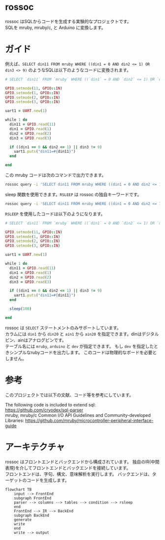 
# rossoc
rossoc はSQLからコードを生成する実験的なプロジェクトです。  
SQLを mruby, mruby/c, と Arduino に変換します。 

# ガイド
例えば、`SELECT din11 FROM mruby WHERE ((din1 = 0 AND din2 <= 1) OR din3 <> 9)` のようなSQLは以下のようなコードに変換されます。  

```ruby
# SELECT `din11` FROM `mruby` WHERE ((`din1` = 0 AND `din2` <= 1) OR `din3` <> 9)

GPIO.setmode(11, GPIO::IN)
GPIO.setmode(1, GPIO::IN)
GPIO.setmode(2, GPIO::IN)
GPIO.setmode(3, GPIO::IN)

uart1 = UART.new(1)

while 1 do
  din11 = GPIO.read(11)
  din1 = GPIO.read(1)
  din2 = GPIO.read(2)
  din3 = GPIO.read(3)

  if ((din1 == 0 && din2 <= 1) || din3 != 9)
    uart1.puts("din11=#{din11}")
  end

end
```

この mruby コードは次のコマンドで出力できます。  

```bash
rossoc query -i 'SELECT din11 FROM mruby WHERE ((din1 = 0 AND din2 <= 1) OR din3 <> 9)' -o test.rb
```

sleep 関数を使用できます。`RSLEEP` は rossoc の独自キーワードです。

```bash
rossoc query -i 'SELECT din11 FROM mruby WHERE ((din1 = 0 AND din2 <= 1) OR din3 <> 9) RSLEEP 100' -o test.rb
```

`RSLEEP` を使用したコードは以下のようになります。

```ruby
# SELECT `din11` FROM `mruby` WHERE ((`din1` = 0 AND `din2` <= 1) OR `din3` <> 9) RSLEEP 100

GPIO.setmode(11, GPIO::IN)
GPIO.setmode(1, GPIO::IN)
GPIO.setmode(2, GPIO::IN)
GPIO.setmode(3, GPIO::IN)

uart1 = UART.new(1)

while 1 do
  din11 = GPIO.read(11)
  din1 = GPIO.read(1)
  din2 = GPIO.read(2)
  din3 = GPIO.read(3)

  if ((din1 == 0 && din2 <= 1) || din3 != 9)
    uart1.puts("din11=#{din11}")
  end

  sleep(100)

end
```

rossoc は `SELECT` ステートメントのみサポートしています。  
カラムには `din1` から `din20` と `ain1` から `ain20` を指定できます。dinはデジタルピン、ainはアナログピンです。  
テーブル名には `mruby`, `arduino` と `dev` が指定できます。
もし `dev` を指定したときシンプルなrubyコードを出力します。 このコードは物理的なボードを必要としません。

# 参考

このプロジェクトでは以下の文献、コード等を参考にしています。  

The following code is included to extend sql: https://github.com/cryodex/sql-parser  
mruby, mruby/c Common I/O API Guidelines and Community-developed Libraries: https://github.com/mruby/microcontroller-peripheral-interface-guide

# アーキテクチャ
rossoc はフロントエンドとバックエンドから構成されています。
独自のIR(中間表現)を介してフロントエンドとバックエンドを接続しています。  
フロントエンドは、字句、構文、意味解析を実行します。
バックエンドは、ターゲットのコードを生成します。

```mermaid
flowchart TB
    input --> FrontEnd
    subgraph FrontEnd
    parser --> columns --> tables --> condition --> rsleep
    end
    FrontEnd --> IR --> BackEnd
    subgraph BackEnd
    generate
    write
    end
    write --> output
```